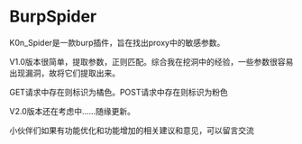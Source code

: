 # BurpSpider
K0n_Spider是一款burp插件，旨在找出proxy中的敏感参数。

V1.0版本很简单，提取参数，正则匹配。综合我在挖洞中的经验，一些参数很容易出现漏洞，故将它们提取出来。

GET请求中存在则标识为橘色。POST请求中存在则标识为粉色

V2.0版本还在考虑中......随缘更新。

小伙伴们如果有功能优化和功能增加的相关建议和意见，可以留言交流
